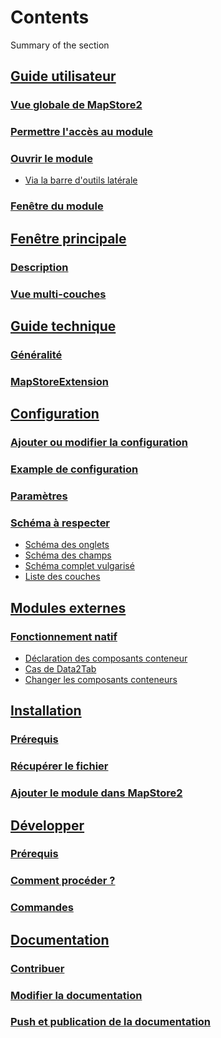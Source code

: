 <!-- ====================== TOC ====================== -->
<!-- Generated by mkdocs-toc-md plugin -->
<!-- ================================================= -->



# Contents
Summary of the section

## [Guide utilisateur](guide_utilisateur/index.md#guide-utilisateur)
### [Vue globale de MapStore2](guide_utilisateur/00_prise_en_main.md#vue-globale-de-mapstore2)
### [Permettre l'accès au module](guide_utilisateur/00_prise_en_main.md#permettre-lacces-au-module)
### [Ouvrir le module](guide_utilisateur/00_prise_en_main.md#ouvrir-le-module)
* [Via la barre d'outils latérale](guide_utilisateur/00_prise_en_main.md#via-la-barre-doutils-laterale)
### [Fenêtre du module](guide_utilisateur/00_prise_en_main.md#fenetre-du-module)
## [Fenêtre principale](guide_utilisateur/01_fenetre_principale.md#fenetre-principale)
### [Description](guide_utilisateur/01_fenetre_principale.md#description)
### [Vue multi-couches](guide_utilisateur/01_fenetre_principale.md#vue-multi-couches)
## [Guide technique](tech_module/index.md#guide-technique)
### [Généralité](tech_module/index.md#generalite)
### [MapStoreExtension](tech_module/index.md#mapstoreextension)
## [Configuration](tech_module/config/index.md#configuration)
### [Ajouter ou modifier la configuration](tech_module/config/index.md#ajouter-ou-modifier-la-configuration)
### [Example de configuration](tech_module/config/index.md#example-de-configuration)
### [Paramètres](tech_module/config/index.md#parametres)
### [Schéma à respecter](tech_module/config/index.md#schema-a-respecter)
* [Schéma des onglets](tech_module/config/index.md#schema-des-onglets)
* [Schéma des champs](tech_module/config/index.md#schema-des-champs)
* [Schéma complet vulgarisé](tech_module/config/index.md#schema-complet-vulgarise)
* [Liste des couches](tech_module/config/index.md#liste-des-couches)
## [Modules externes](tech_module/external_modules/index.md#modules-externes)
### [Fonctionnement natif](tech_module/external_modules/index.md#fonctionnement-natif)
* [Déclaration des composants conteneur](tech_module/external_modules/index.md#declaration-des-composants-conteneur)
* [Cas de Data2Tab](tech_module/external_modules/index.md#cas-de-data2tab)
* [Changer les composants conteneurs](tech_module/external_modules/index.md#changer-les-composants-conteneurs)
## [Installation](tech_module/installer/index.md#installation)
### [Prérequis](tech_module/installer/index.md#prerequis)
### [Récupérer le fichier](tech_module/installer/index.md#recuperer-le-fichier)
### [Ajouter le module dans MapStore2](tech_module/installer/index.md#ajouter-le-module-dans-mapstore2)
## [Développer](tech_module/developper/index.md#developper)
### [Prérequis](tech_module/developper/index.md#prerequis)
### [Comment procéder ?](tech_module/developper/index.md#comment-proceder)
### [Commandes](tech_module/developper/index.md#commandes)
## [Documentation](tech_doc/index.md#documentation)
### [Contribuer](tech_doc/index.md#contribuer)
### [Modifier la documentation](tech_doc/index.md#modifier-la-documentation)
### [Push et publication de la documentation](tech_doc/index.md#push-et-publication-de-la-documentation)
